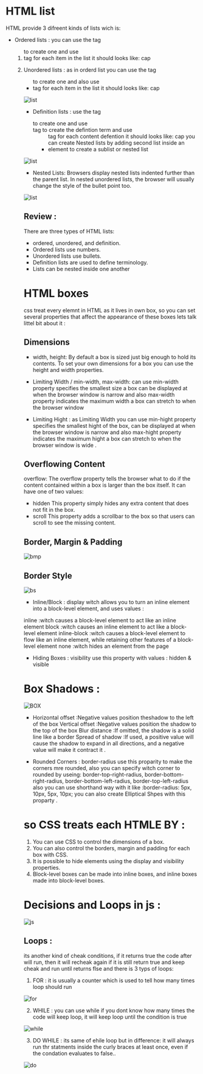 # HTML list 
HTML provide 3 difreent kinds of lists wich is:

- Ordered lists : you can use the tag <ol> to create one and use <li> tag for each item in the list it should looks like:
cap

- Unordered lists : as in orderd list you can use the tag <ul> to create one and also use <li> tag for each item in the list it should looks like:
cap

![list](https://tse2.mm.bing.net/th?id=OIP.dU9pBAQQCnvoQjxXuplAmwHaEK&pid=Api&P=0&w=317&h=179)



- Definition lists : use the tag <dl> to create one and use <dt> tag to create the defintion term and use <dd> tag for each content defention it should looks like: cap
you can create Nested lists by adding second list inside an <li> element to create a sublist or nested list




![list](https://tse1.mm.bing.net/th?id=OIP.EzVHNqOx_qerklaYbT14HwHaFj&pid=Api&P=0&w=211&h=159)





- Nested Lists: Browsers display nested lists
indented further than the parent
list. In nested unordered lists,
the browser will usually change
the style of the bullet point too.



![list](https://tse2.mm.bing.net/th?id=OIP.ivkEg8lpbLuJEjpOpGmZmAAAAA&pid=Api&P=0&w=191&h=181)


## Review : 
There are three types of HTML lists: 
 - ordered, unordered, and definition.
 - Ordered lists use numbers.
 - Unordered lists use bullets.
 - Definition lists are used to define terminology.
 - Lists can be nested inside one another

# HTML boxes 
 css treat every elemnt in HTML as it lives in own box, so you can set several properties that affect the appearance of these boxes lets talk littel bit about it :
 ## Dimensions
- width, height:
By default a box is sized just big
enough to hold its contents. To
set your own dimensions for a
box you can use the height and
width properties.
- Limiting Width / min-width, max-width:
  can use min-width property specifies the smallest size a box can be displayed at when the browser window is narrow and also max-width property indicates the maximum width a box can stretch to when the browser window 

- Limiting Hight :
as Limiting Width you can use min-hight property specifies the smallest hight of the box, can be displayed at when the browser window is narrow and also max-hight property indicates the maximum hight a box can stretch to when the browser window is wide . 

## Overflowing Content
overflow:
The overflow property tells the
browser what to do if the content
contained within a box is larger
than the box itself. It can have
one of two values:
- hidden
This property simply hides any
extra content that does not fit in
the box.
- scroll
This property adds a scrollbar to
the box so that users can scroll
to see the missing content.


## Border, Margin & Padding



![bmp](https://tse2.mm.bing.net/th?id=OIP.riH3iHYxN6UKqTZGGU6jGgHaEK&pid=Api&P=0&w=315&h=178)


## Border Style



![bs](http://www.c-sharpcorner.com/UploadFile/eda428/css-border-property-part-2-in-html/Images/border-style-in-HTML.png)


- Inline/Block :
display witch allows you to turn an inline element into a block-level element, and uses values :

inline :witch causes a block-level element to act like an inline element
block :witch causes an inline element to act like a block-level element
inline-block :witch causes a block-level element to flow like an inline element, while retaining other features of a block-level element
none :witch hides an element from the page

- Hiding Boxes :
visibility use this property with values : hidden & visible

# Box Shadows :



![BOX](https://tse3.mm.bing.net/th?id=OIP.hTXM4HjsJHKmHxcTk1tHiAHaE9&pid=Api&P=0&w=241&h=162)



- Horizontal offset :Negative values position theshadow to the left of the box
Vertical offset :Negative values position the shadow to the top of the box
Blur distance :If omitted, the shadow is a solid line like a border
Spread of shadow :If used, a positive value will cause the shadow to expand in all directions, and a negative value will make it contract it .

- Rounded Corners :
border-radius use this proparity to make the corners mre rounded, also you can specify witch corner to rounded by useing: border-top-right-radius, border-bottom-right-radius, border-bottom-left-radius, border-top-left-radius also you can use shorthand way with it like :border-radius: 5px, 10px, 5px, 10px; you can also create Elliptical Shpes with this proparty .

# so CSS treats each HTMLE BY :

1. You can use CSS to control the dimensions of a box.
2. You can also control the borders, margin and padding
for each box with CSS.
3. It is possible to hide elements using the display and
visibility properties.
4. Block-level boxes can be made into inline boxes, and
inline boxes made into block-level boxes.


# Decisions and Loops in js :


![js](https://tse4.mm.bing.net/th?id=OIP.caol4Mt-V57ZGtR0vvXTawHaD8&pid=Api&P=0&w=302&h=162)


## Loops :

its another kind of cheak conditions, if it returns true the code after will run, then it will recheak again if it is still return true and keep cheak and run until returns flse and there is 3 typs of loops: 

1. FOR : it is usually a counter which is used to tell how many times loop should run



![for](https://tse3.mm.bing.net/th?id=OIP.-yw9r4SmzlREGmnr1XqosAHaEF&pid=Api&P=0&w=276&h=153)


2. WHILE : you can use while if you dont know how many times the code will keep loop, it will keep loop until the condition is true 


![while](https://tse1.mm.bing.net/th?id=OIP.1RgzgAsI7Cje5SgQuUs7jgHaCb&pid=Api&P=0&w=512&h=169)


3. DO WHILE : its same of ehile loop but in difference: it will always run thr statments inside the curly braces at least once, even if the condation evaluates to false..



![do](https://i2.wp.com/simplesnippets.tech/wp-content/uploads/2018/10/dowhile-loop-in-javascript-featured-image.jpg?resize=750%2C350&ssl=1)

